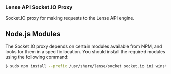 ### Lense API Socket.IO Proxy

Socket.IO proxy for making requests to the Lense API engine.

## Node.js Modules

The Socket.IO proxy depends on certain modules available from NPM, and looks for them in a specific location. You should install the required modules using the following command:

```sh
$ sudo npm install --prefix /usr/share/lense/socket socket.io ini winston
```